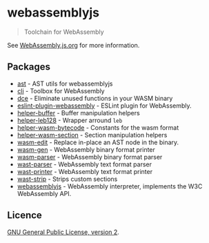 # webassemblyjs

> Toolchain for WebAssembly

See [WebAssembly.js.org](https://webassembly.js.org) for more information.

## Packages

- [ast](https://github.com/xtuc/webassemblyjs/tree/master/packages/ast) - AST utils for webassemblyjs
- [cli](https://github.com/xtuc/webassemblyjs/tree/master/packages/cli) - Toolbox for WebAssembly
- [dce](https://github.com/xtuc/webassemblyjs/tree/master/packages/dce) - Eliminate unused functions in your WASM binary
- [eslint-plugin-webassembly](https://github.com/xtuc/webassemblyjs/tree/master/packages/eslint) - ESLint plugin for WebAssembly.
- [helper-buffer](https://github.com/xtuc/webassemblyjs/tree/master/packages/helper-buffer) - Buffer manipulation helpers
- [helper-leb128](https://github.com/xtuc/webassemblyjs/tree/master/packages/helper-leb128) - Wrapper arround `leb`
- [helper-wasm-bytecode](https://github.com/xtuc/webassemblyjs/tree/master/packages/helper-wasm-bytecode) - Constants for the wasm format
- [helper-wasm-section](https://github.com/xtuc/webassemblyjs/tree/master/packages/helper-wasm-section) - Section manipulation helpers
- [wasm-edit](https://github.com/xtuc/webassemblyjs/tree/master/packages/wasm-edit) - Replace in-place an AST node in the binary.
- [wasm-gen](https://github.com/xtuc/webassemblyjs/tree/master/packages/wasm-gen) - WebAssembly binary format printer
- [wasm-parser](https://github.com/xtuc/webassemblyjs/tree/master/packages/wasm-parser) - WebAssembly binary format parser
- [wast-parser](https://github.com/xtuc/webassemblyjs/tree/master/packages/wast-parser) - WebAssembly text format parser
- [wast-printer](https://github.com/xtuc/webassemblyjs/tree/master/packages/wast-printer) - WebAssembly text format printer
- [wast-strip](https://github.com/xtuc/webassemblyjs/tree/master/packages/wast-strip) - Strips custom sections
- [webassemblyjs](https://github.com/xtuc/webassemblyjs/tree/master/packages/webassemblyjs) - WebAssembly interpreter, implements the W3C WebAssembly API.


## Licence

[GNU General Public License, version 2](https://www.gnu.org/licenses/old-licenses/gpl-2.0.en.html).
